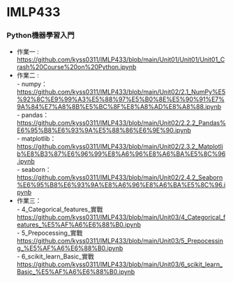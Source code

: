 # IMLP433
### Python機器學習入門<br>
- 作業一 : https://github.com/kyss0311/IMLP433/blob/main/Unit01/Unit01/Unit01_Crash%20Course%20on%20Python.ipynb <br>
- 作業二 :  <br>
        - numpy：https://github.com/kyss0311/IMLP433/blob/main/Unit02/2.1_NumPy%E5%92%8C%E9%99%A3%E5%88%97%E5%B0%8E%E5%90%91%E7%9A%84%E7%A8%8B%E5%BC%8F%E8%A8%AD%E8%A8%88.ipynb <br>
        - pandas：https://github.com/kyss0311/IMLP433/blob/main/Unit02/2.2.2_Pandas%E6%95%B8%E6%93%9A%E5%88%86%E6%9E%90.ipynb <br>
        - matplotlib：https://github.com/kyss0311/IMLP433/blob/main/Unit02/2.3.2_Matplotlib%E8%B3%87%E6%96%99%E8%A6%96%E8%A6%BA%E5%8C%96.ipynb <br>
        - seaborn：https://github.com/kyss0311/IMLP433/blob/main/Unit02/2.4.2_Seaborn%E6%95%B8%E6%93%9A%E8%A6%96%E8%A6%BA%E5%8C%96.ipynb <br>
- 作業三： <br>
        - 4_Categorical_features_實戰  https://github.com/kyss0311/IMLP433/blob/main/Unit03/4_Categorical_features_%E5%AF%A6%E6%88%B0.ipynb <br>
        - 5_Prepocessing_實戰 https://github.com/kyss0311/IMLP433/blob/main/Unit03/5_Prepocessing_%E5%AF%A6%E6%88%B0.ipynb <br>
        - 6_scikit_learn_Basic_實戰 https://github.com/kyss0311/IMLP433/blob/main/Unit03/6_scikit_learn_Basic_%E5%AF%A6%E6%88%B0.ipynb <br>

